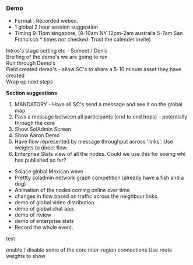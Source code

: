 ### Demo

* Format : Recorded webex.
* 1 global 2 hour session suggestion
* Timing 9-11pm singapore, (8-10am NY 12pm-2am australia 5-7am San Francisco * times not checked.  Trust the calender invite)

Intros's stage setting etc - Sumeet / Denis  
Breifing of the demo's we are going to run  
Run through Demo's  
Field created demo's - allow SC's to share a 5-10 minute asset they have created  
Wrap up next steps  

__Section suggestions__  

1. MANDATORY - Have all SC's send a message and see it on the global map
2.  Pass a message between all participants (end to end hops)  - potentially through the core
3.  Show SolAdmin Screen
4.  Show Aaron Demo
5.  Have flow represented by message throughput across 'links'.  Use weights to direct flow.
6.  Enterprise Stats view of all the nodes.  Could we use this for seeing whi has published so far?


- Solace global Mexican wave
- Prettty soladmin network graph competition (already have a fish and a dog)
- Animation of the nodes coming online over time
- changes in flow based on traffic across the neighbour links.
- demo of global video distribution
- demo of global chat app.
- demo of rtview
- demo of enterprise stats
- Record the whole event.




test

enable / disable some of the core inter-region connections
Use route weights to show 

